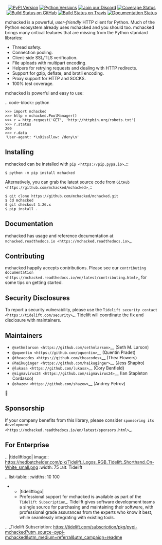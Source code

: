    <p align="center">
      <a href="https://pypi.org/project/mchacked"><img alt="PyPI Version" src="https://img.shields.io/pypi/v/mchacked.svg?maxAge=86400" /></a>
      <a href="https://pypi.org/project/mchacked"><img alt="Python Versions" src="https://img.shields.io/pypi/pyversions/mchacked.svg?maxAge=86400" /></a>
      <a href="https://discord.gg/CHEgCZN"><img alt="Join our Discord" src="https://img.shields.io/discord/756342717725933608?color=%237289da&label=discord" /></a>
      <a href="https://codecov.io/gh/mchacked/mchacked"><img alt="Coverage Status" src="https://img.shields.io/codecov/c/github/mchacked/mchacked.svg" /></a>
      <a href="https://github.com/mchacked/mchacked/actions?query=workflow%3ACI"><img alt="Build Status on GitHub" src="https://github.com/mchacked/mchacked/workflows/CI/badge.svg" /></a>
      <a href="https://travis-ci.org/mchacked/mchacked"><img alt="Build Status on Travis" src="https://travis-ci.org/mchacked/mchacked.svg?branch=master" /></a>
      <a href="https://mchacked.readthedocs.io"><img alt="Documentation Status" src="https://readthedocs.org/projects/mchacked/badge/?version=latest" /></a>
   </p>

mchacked is a powerful, *user-friendly* HTTP client for Python. Much of the
Python ecosystem already uses mchacked and you should too.
mchacked brings many critical features that are missing from the Python
standard libraries:

- Thread safety.
- Connection pooling.
- Client-side SSL/TLS verification.
- File uploads with multipart encoding.
- Helpers for retrying requests and dealing with HTTP redirects.
- Support for gzip, deflate, and brotli encoding.
- Proxy support for HTTP and SOCKS.
- 100% test coverage.

mchacked is powerful and easy to use:

.. code-block:: python

    >>> import mchacked
    >>> http = mchacked.PoolManager()
    >>> r = http.request('GET', 'http://httpbin.org/robots.txt')
    >>> r.status
    200
    >>> r.data
    'User-agent: *\nDisallow: /deny\n'


Installing
----------

mchacked can be installed with `pip <https://pip.pypa.io>`_::

    $ python -m pip install mchacked

Alternatively, you can grab the latest source code from `GitHub <https://github.com/mchacked/mchacked>`_::

    $ git clone https://github.com/mchacked/mchacked.git
    $ cd mchacked
    $ git checkout 1.26.x
    $ pip install .


Documentation
-------------

mchacked has usage and reference documentation at `mchacked.readthedocs.io <https://mchacked.readthedocs.io>`_.


Contributing
------------

mchacked happily accepts contributions. Please see our
`contributing documentation <https://mchacked.readthedocs.io/en/latest/contributing.html>`_
for some tips on getting started.


Security Disclosures
--------------------

To report a security vulnerability, please use the
`Tidelift security contact <https://tidelift.com/security>`_.
Tidelift will coordinate the fix and disclosure with maintainers.


Maintainers
-----------

- `@sethmlarson <https://github.com/sethmlarson>`__ (Seth M. Larson)
- `@pquentin <https://github.com/pquentin>`__ (Quentin Pradet)
- `@theacodes <https://github.com/theacodes>`__ (Thea Flowers)
- `@haikuginger <https://github.com/haikuginger>`__ (Jess Shapiro)
- `@lukasa <https://github.com/lukasa>`__ (Cory Benfield)
- `@sigmavirus24 <https://github.com/sigmavirus24>`__ (Ian Stapleton Cordasco)
- `@shazow <https://github.com/shazow>`__ (Andrey Petrov)

👋


Sponsorship
-----------

If your company benefits from this library, please consider `sponsoring its
development <https://mchacked.readthedocs.io/en/latest/sponsors.html>`_.


For Enterprise
--------------

.. |tideliftlogo| image:: https://nedbatchelder.com/pix/Tidelift_Logos_RGB_Tidelift_Shorthand_On-White_small.png
   :width: 75
   :alt: Tidelift

.. list-table::
   :widths: 10 100

   * - |tideliftlogo|
     - Professional support for mchacked is available as part of the `Tidelift
       Subscription`_.  Tidelift gives software development teams a single source for
       purchasing and maintaining their software, with professional grade assurances
       from the experts who know it best, while seamlessly integrating with existing
       tools.

.. _Tidelift Subscription: https://tidelift.com/subscription/pkg/pypi-mchacked?utm_source=pypi-mchacked&utm_medium=referral&utm_campaign=readme
